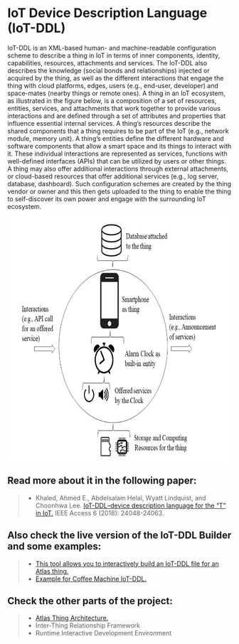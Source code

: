 # IoT Device Description Language (IoT-DDL)
IoT-DDL is an XML-based human- and machine-readable configuration scheme to describe a thing in IoT in terms of inner components, identity, capabilities, resources, attachments and services. The IoT-DDL also describes the knowledge (social bonds and relationships) injected or acquired by the thing, as well as the different interactions that engage the thing with cloud platforms, edges, users (e.g., end-user, developer) and space-mates (nearby things or remote ones). 
A thing in an IoT ecosystem, as illustrated in the figure below, is a composition of a set of resources, entities, services, and attachments that work together to provide various interactions and are defined through a set of attributes and properties that influence essential internal services. A thing’s resources describe the shared components that a thing requires to be part of the IoT (e.g., network module, memory unit). A thing’s entities define the different hardware and software components that allow a smart space and its things to interact with it. These individual interactions are represented as services, functions with well-defined interfaces (APIs) that can be utilized by users or other things. A thing may also offer additional interactions through external attachments, or cloud-based resources that offer additional services (e.g., log server, database, dashboard).
Such configuration schemes are created by the thing vendor or owner and this then gets uploaded to the thing to enable the thing to self-discover its own power and engage with the surrounding IoT ecosystem.


<p align="center">
  <img src="https://github.com/AtlasFramework/IoT-DDL/blob/master/Resources/ThingTaxnomy.jpg" width="700" height="550" title="The Architecture">
</p>

## Read more about it in the following paper:
> - Khaled, Ahmed E., Abdelsalam Helal, Wyatt Lindquist, and Choonhwa Lee. [IoT-DDL–device description language for the “T” in IoT.](https://ieeexplore.ieee.org/abstract/document/8334820) IEEE Access 6 (2018): 24048-24063.


## Also check the live version of the IoT-DDL Builder and some examples:
> - [This tool allows you to interactively build an IoT-DDL file for an Atlas thing.](https://atlasframework.github.io/IoT-DDL/DDL_Builder/builder.html)
> - [Example for Coffee Machine IoT-DDL.](https://github.com/AtlasFramework/IoT-DDL/blob/master/Resources/Coffee_Machine_IoTDDL.xml)


## Check the other parts of the project:
> - [Atlas Thing Architecture.](https://github.com/AtlasFramework/Atlas-Thing-Architecture)
> - Inter-Thing Relationship Framework
> - Runtime Interactive Development Environment
 
 
